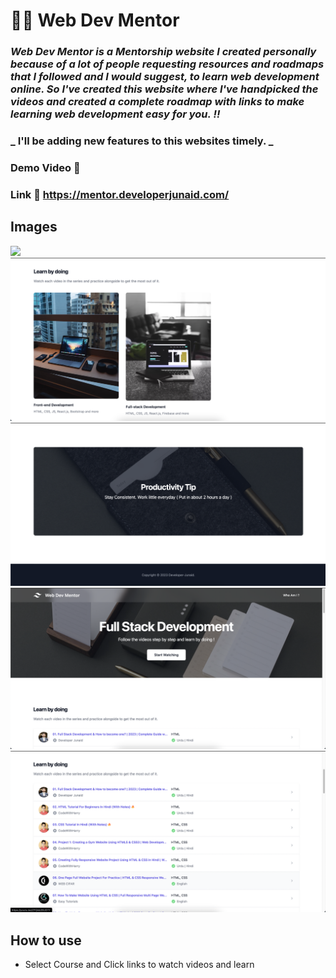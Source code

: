 # 👨‍💻 Web Dev Mentor

### _Web Dev Mentor is a Mentorship website I created personally because of a lot of people requesting resources and roadmaps that I followed and I would suggest, to learn web development online. So I've created this website where I've handpicked the videos and created a complete roadmap with links to make learning web development easy for you. !!_

### _ I'll be adding new features to this websites timely. _

### Demo Video :link:

### Link :link: https://mentor.developerjunaid.com/

## Images

<img src='./src/images/01.png' />
<img src='./src/images/02.png' />
<img src='./src/images/03.png' />
<img src='./src/images/04.png' />
<img src='./src/images/05.png' />

## How to use

- Select Course and Click links to watch videos and learn
